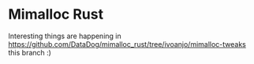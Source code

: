 # Mimalloc Rust

Interesting things are happening in https://github.com/DataDog/mimalloc_rust/tree/ivoanjo/mimalloc-tweaks this branch :)
